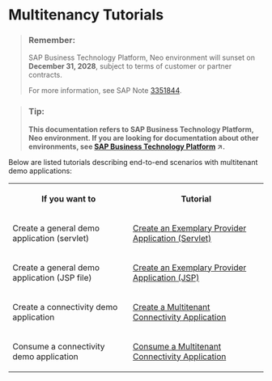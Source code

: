 <!-- loio39be2d25d25148cea4c11058f6a83d87 -->

# Multitenancy Tutorials



> ### Remember:  
> SAP Business Technology Platform, Neo environment will sunset on **December 31, 2028**, subject to terms of customer or partner contracts.
> 
> For more information, see SAP Note [3351844](https://me.sap.com/notes/3351844).

> ### Tip:  
> **This documentation refers to SAP Business Technology Platform, Neo environment. If you are looking for documentation about other environments, see [SAP Business Technology Platform](https://help.sap.com/viewer/65de2977205c403bbc107264b8eccf4b/Cloud/en-US/6a2c1ab5a31b4ed9a2ce17a5329e1dd8.html "SAP Business Technology Platform (SAP BTP) is an integrated offering comprised of the following technology portfolios: application development; process automation; integration; data, analytics, and enterprise planning; artificial intelligence. The platform offers users the ability to turn data into business value, compose end-to-end business processes, connect entire IT landscapes, and personalize, build and extend SAP applications. This reduces the overall total cost of ownership maintaining SAP landscapes and third-party software across end-to-end business processes.") :arrow_upper_right:.**



Below are listed tutorials describing end-to-end scenarios with multitenant demo applications:




<table>
<tr>
<th valign="top">

If you want to

</th>
<th valign="top">

Tutorial

</th>
</tr>
<tr>
<td valign="top">

Create a general demo application \(servlet\)

</td>
<td valign="top">

[Create an Exemplary Provider Application \(Servlet\)](create-an-exemplary-provider-application-servlet-893f71c.md)

</td>
</tr>
<tr>
<td valign="top">

Create a general demo application \(JSP file\)

</td>
<td valign="top">

[Create an Exemplary Provider Application \(JSP\)](create-an-exemplary-provider-application-jsp-255422a.md)

</td>
</tr>
<tr>
<td valign="top">

Create a connectivity demo application

</td>
<td valign="top">

[Create a Multitenant Connectivity Application](create-a-multitenant-connectivity-application-d88900b.md)

</td>
</tr>
<tr>
<td valign="top">

Consume a connectivity demo application

</td>
<td valign="top">

[Consume a Multitenant Connectivity Application](consume-a-multitenant-connectivity-application-d2886a5.md)

</td>
</tr>
</table>

